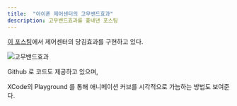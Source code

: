 ```yaml
---
title:  "아이폰 제어센터의 고무밴드효과"
description: 고무밴드효과를 흉내낸 포스팅
---
```


[이 포스팅]에서 제어센터의 당김효과를 구현하고 있다.

![고무밴드효과](https://cdn-images-1.medium.com/max/800/1*sDy-cSxRYvZ9DuZmYcjjvw.gif "고무밴드효과")

Github 로 코드도 제공하고 있으며,

XCode의 Playground 를 통해 애니메이션 커브를 시각적으로 가늠하는 방법도 보여준다.

[이 포스팅]: https://medium.com/thoughts-on-thoughts/recreating-apple-s-rubber-band-effect-in-swift-dbf981b40f35#.ng9arvbwk